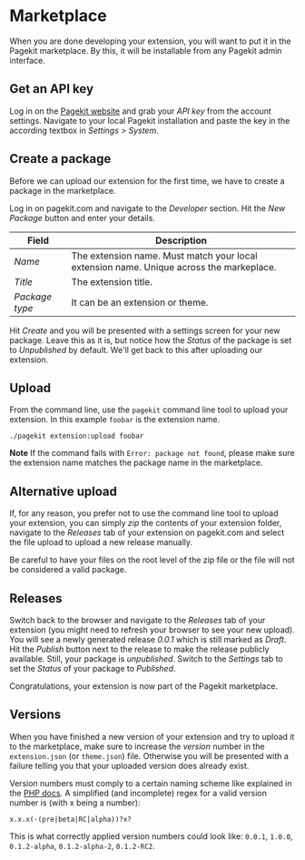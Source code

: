 # Marketplace

When you are done developing your extension, you will want to put it in the
Pagekit marketplace. By this, it will be installable from any Pagekit
admin interface.

## Get an API key

Log in on the [Pagekit website](http://pagekit.com) and grab your *API key* from the account settings.
Navigate to your local Pagekit installation and paste the key in the
according textbox in *Settings > System*.

## Create a package

Before we can upload our extension for the first time, we have to create
a package in the marketplace.

Log in on pagekit.com and navigate to the *Developer* section. Hit the
*New Package* button and enter your details.

| Field  | Description |
|--------|-------------|
| *Name*           | The extension name. Must match your local extension name. Unique across the markeplace. |
| *Title*          | The extension title. |
| *Package type*   | It can be an extension or theme. |

Hit *Create* and you will be presented with a settings screen for your new
package. Leave this as it is, but notice how the *Status* of the package is set
to *Unpublished* by default. We'll get back to this after uploading our
extension.

## Upload

From the command line, use the `pagekit` command line tool to upload your
extension. In this example `foobar` is the extension name.

```
./pagekit extension:upload foobar
```

**Note** If the command fails with `Error: package not found`, please make sure the
extension name matches the package name in the marketplace.

## Alternative upload

If, for any reason, you prefer not to use the command line tool to upload
your extension, you can simply *zip* the contents of your extension folder,
navigate to the *Releases* tab of your extension on pagekit.com and select the file
upload to upload a new release manually.

Be careful to have your files on the root level of the zip file or the file
will not be considered a valid package.


## Releases

Switch back to the browser and navigate to the *Releases* tab of your
extension (you might need to refresh your browser to see your new upload). You
will see a newly generated release *0.0.1* which is still marked
as *Draft*. Hit the *Publish* button next to the release to make the release
publicly available. Still, your package is *unpublished*. Switch to the
*Settings* tab to set the *Status* of your package to *Published*.

Congratulations, your extension is now part of the Pagekit marketplace.

## Versions

When you have finished a new version of your extension and try to upload it
to the marketplace, make sure to increase the *version* number in the
`extension.json` (or `theme.json`) file. Otherwise you will be presented with a
failure telling you that your uploaded version does already exist.

Version numbers must comply to a certain naming scheme like explained in the
[PHP docs](http://php.net/version_compare). A simplified (and
incomplete) regex for a valid version number is (with x being a number):

```
x.x.x(-(pre|beta|RC|alpha))?x?
```

This is what correctly applied version numbers could look like: `0.0.1`, `1.0.0`, `0.1.2-alpha`, `0.1.2-alpha-2`, `0.1.2-RC2`.
